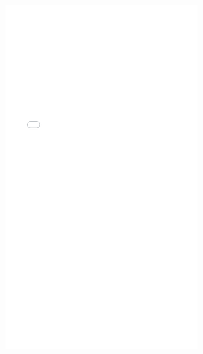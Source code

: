 <div style="text-align: center; width: 100%; height: 900px;">
<iframe src="/contact/contact.html?title=tinyweb" style="border: none; padding: 0; scrolling: no; top:0; left: 0; width: 100%; height: 100%;"></iframe>
</div>
